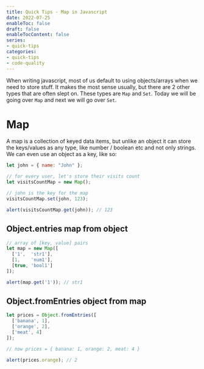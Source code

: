 ```yaml
---
title: Quick Tips - Map in Javascript
date: 2022-07-25
enableToc: false
draft: false
enableTocContent: false
series:
- quick-tips
categories:
- quick-tips
- code-quality
---
```


When writing javascript, most of us default to using objects/arrays when we need to store stuff. It makes the most sense usually, but there are 2 other types that are often slept on. These types are `Map` and `Set`. Today we will be going over `Map` and next we will go over `Set`.

# Map

A map is a collection of keyed data items, but unlike an object it can store the keys/values as any type, like number / boolean etc and not only strings. We can even use an object as a key, like so:


```javascript
let john = { name: "John" };

// for every user, let's store their visits count
let visitsCountMap = new Map();

// john is the key for the map
visitsCountMap.set(john, 123);

alert(visitsCountMap.get(john)); // 123
```

## Object.entries map from object
```javascript
// array of [key, value] pairs
let map = new Map([
  ['1',  'str1'],
  [1,    'num1'],
  [true, 'bool1']
]);

alert(map.get('1')); // str1
```

## Object.fromEntries object from map

```javascript
let prices = Object.fromEntries([
  ['banana', 1],
  ['orange', 2],
  ['meat', 4]
]);

// now prices = { banana: 1, orange: 2, meat: 4 }

alert(prices.orange); // 2
```
